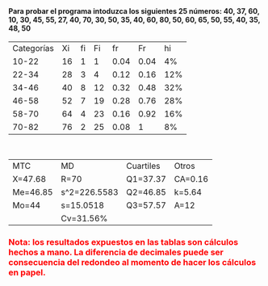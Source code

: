</center>
<br>
<h4><div align = "left">Para probar el programa intoduzca los siguientes 25 números: 40, 37, 60, 10, 30, 45, 55, 27, 40, 70, 30, 50, 35, 40, 60, 80, 50, 60, 65, 50, 55, 40, 35, 48, 50</div></h4>

<center>
<table class="default">
    <tr>
        <td>Categorías</td>
        <td>Xi</td>
        <td>fi</td>
        <td>Fi</td>
        <td>fr</td>
        <td>Fr</td>
        <td>hi</td>
    <tr>
    <tr>
        <td>10-22</td>
        <td>16</td>
        <td>1</td>
        <td>1</td>
        <td>0.04</td>
        <td>0.04</td>
        <td>4%</td>
    <tr>
    <tr>
        <td>22-34</td>
        <td>28</td>
        <td>3</td>
        <td>4</td>
        <td>0.12</td>
        <td>0.16</td>
        <td>12%</td>
    <tr>
    <tr>
        <td>34-46</td>
        <td>40</td>
        <td>8</td>
        <td>12</td>
        <td>0.32</td>
        <td>0.48</td>
        <td>32%</td>
    <tr>
    <tr>
        <td>46-58</td>
        <td>52</td>
        <td>7</td>
        <td>19</td>
        <td>0.28</td>
        <td>0.76</td>
        <td>28%</td>
    <tr>
    <tr>
        <td>58-70</td>
        <td>64</td>
        <td>4</td>
        <td>23</td>
        <td>0.16</td>
        <td>0.92</td>
        <td>16%</td>
    <tr>
    <tr>
        <td>70-82</td>
        <td>76</td>
        <td>2</td>
        <td>25</td>
        <td>0.08</td>
        <td>1</td>
        <td>8%</td>
    <tr>
</table>
<br>
<table class="default">
    <tr>
        <td>MTC</td>
        <td>MD</td>
        <td>Cuartiles</td>
        <td>Otros</td>
    <tr>
    <tr>
        <td>X=47.68</td>
        <td>R=70</td>
        <td>Q1=37.37</td>
        <td>CA=0.16</td>
    <tr>
    <tr>
        <td>Me=46.85</td>
        <td>s^2=226.5583</td>
        <td>Q2=46.85</td>
        <td>k=5.64</td>
    <tr>
    <tr>
        <td>Mo=44</td>
        <td>s=15.0518</td>
        <td>Q3=57.57</td>
        <td>A=12</td>
    <tr>
    <tr>
        <td></td>
        <td>Cv=31.56%</td>
        <td></td>
        <td></td>
    <tr>
</table>
</center>

<h3><FONT color="FF00">Nota: los resultados expuestos en las tablas son cálculos hechos a mano. La diferencia de decimales puede ser consecuencia del redondeo al momento de hacer los cálculos en papel.</FONT></h3>